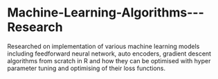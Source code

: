 # Machine-Learning-Algorithms---Research
Researched on implementation of various machine learning models including feedforward neural network, auto encoders, gradient descent algorithms from scratch in R and how they can be optimised with hyper parameter tuning and optimising of their loss functions.
